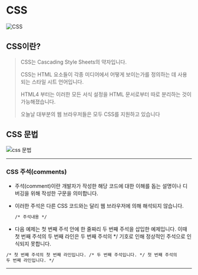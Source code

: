 # CSS

![CSS](https://colorlib.com/wp/wp-content/uploads/sites/2/creative-css3-tutorials.jpg)

## CSS이란?

> CSS는 Cascading Style Sheets의 약자입니다.
>
> CSS는 HTML 요소들이 각종 미디어에서 어떻게 보이는가를 정의하는 데 사용되는 스타일 시트 언어입니다.
>
> HTML4 부터는 이러한 모든 서식 설정을 HTML 문서로부터 따로 분리하는 것이 가능해졌습니다.
>
> 오늘날 대부분의 웹 브라우저들은 모두 CSS를 지원하고 있습니다

## CSS 문법

![css 문법](https://www.tcpschool.com/lectures/img_css_syntax.png)

---

### **CSS 주석(comments)**

- 주석(comment)이란 개발자가 작성한 해당 코드에 대한 이해를 돕는 설명이나 디버깅을 위해 작성한 구문을 의미합니다.
- 이러한 주석은 다른 CSS 코드와는 달리 웹 브라우저에 의해 해석되지 않습니다.

  ```html
  /* 주석내용 */
  ```

- 다음 예제는 첫 번째 주석 안에 한 줄짜리 두 번째 주석을 삽입한 예제입니다.
  이때 첫 번째 주석의 두 번째 라인은 두 번째 주석의 \*/ 기호로 인해 정상적인 주석으로 인식되지 못합니다.

```html
/* 첫 번째 주석의 첫 번째 라인입니다. /* 두 번째 주석입니다. */ 첫 번째 주석의
두 번째 라인입니다. */
```

---
